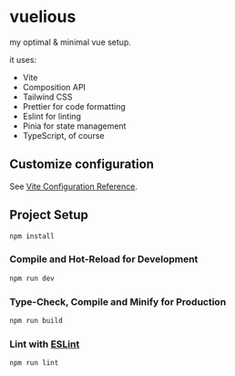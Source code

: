 # vuelious

my optimal & minimal vue setup.

it uses:

- Vite
- Composition API
- Tailwind CSS
- Prettier for code formatting
- Eslint for linting
- Pinia for state management
- TypeScript, of course

## Customize configuration

See [Vite Configuration Reference](https://vitejs.dev/config/).

## Project Setup

```sh
npm install
```

### Compile and Hot-Reload for Development

```sh
npm run dev
```

### Type-Check, Compile and Minify for Production

```sh
npm run build
```

### Lint with [ESLint](https://eslint.org/)

```sh
npm run lint
```
